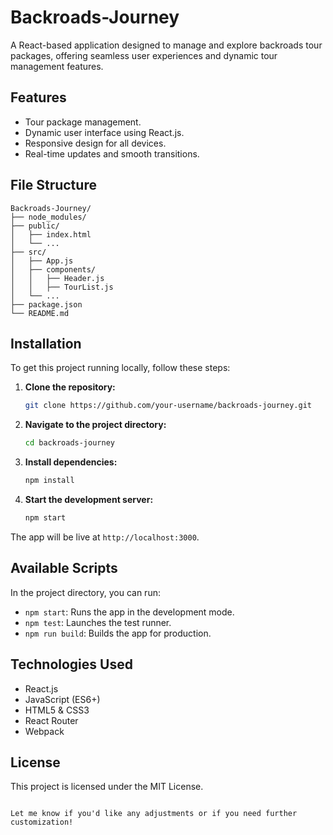 # Backroads-Journey
A React-based application designed to manage and explore backroads tour packages, offering seamless user experiences and dynamic tour management features.

## Features
- Tour package management.
- Dynamic user interface using React.js.
- Responsive design for all devices.
- Real-time updates and smooth transitions.

## File Structure
```plaintext
Backroads-Journey/
├── node_modules/
├── public/
│   ├── index.html
│   └── ...
├── src/
│   ├── App.js
│   ├── components/
│   │   ├── Header.js
│   │   ├── TourList.js
│   └── ...
├── package.json
└── README.md
```

## Installation 

To get this project running locally, follow these steps:

1. **Clone the repository:**

   ```bash
   git clone https://github.com/your-username/backroads-journey.git
   ```

2. **Navigate to the project directory:**

   ```bash
   cd backroads-journey
   ```

3. **Install dependencies:**

   ```bash
   npm install
   ```

4. **Start the development server:**

   ```bash
   npm start
   ```

The app will be live at `http://localhost:3000`.

## Available Scripts

In the project directory, you can run:

- `npm start`: Runs the app in the development mode.
- `npm test`: Launches the test runner.
- `npm run build`: Builds the app for production.

## Technologies Used
- React.js
- JavaScript (ES6+)
- HTML5 & CSS3
- React Router
- Webpack

## License
This project is licensed under the MIT License.
```

Let me know if you'd like any adjustments or if you need further customization!
